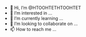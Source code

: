- 👋 Hi, I’m @HTOOHTETHTOOHTET
- 👀 I’m interested in ...
- 🌱 I’m currently learning ...
- 💞️ I’m looking to collaborate on ...
- 📫 How to reach me ...

<!---
HTOOHTETHTOOHTET/HTOOHTETHTOOHTET is a ✨ special ✨ repository because its `README.md` (this file) appears on your GitHub profile.
You can click the Preview link to take a look at your changes.
--->
